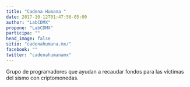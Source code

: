 ```yaml
---
title: "Cadena Humana "
date: 2017-10-12T01:47:56-05:00
author: "LabCDMX"
propone: "LabCDMX"
participa: ""
head_image: false
sitio: "cadenahumana.mx/"
facebook: ""
twitter: "cadenahumanamx"
---
```

Grupo de programadores que ayudan a recaudar fondos para las víctimas del sismo con criptomonedas.
